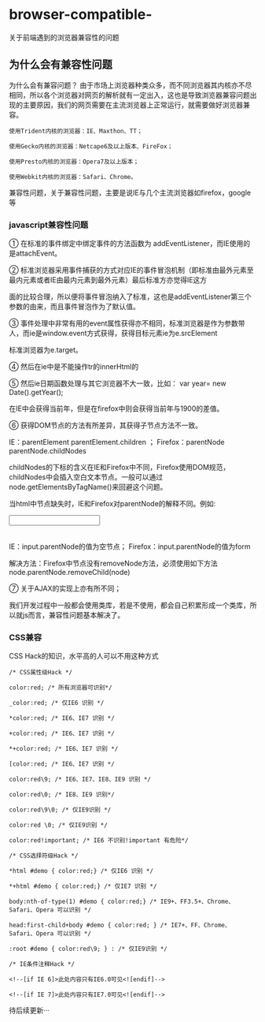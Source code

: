 # browser-compatible-
关于前端遇到的浏览器兼容性的问题

## 为什么会有兼容性问题
为什么会有兼容问题？
由于市场上浏览器种类众多，而不同浏览器其内核亦不尽相同，所以各个浏览器对网页的解析就有一定出入，这也是导致浏览器兼容问题出现的主要原因，我们的网页需要在主流浏览器上正常运行，就需要做好浏览器兼容。

```
使用Trident内核的浏览器：IE、Maxthon、TT；

使用Gecko内核的浏览器：Netcape6及以上版本、FireFox；

使用Presto内核的浏览器：Opera7及以上版本；

使用Webkit内核的浏览器：Safari、Chrome。
```

兼容性问题，关于兼容性问题，主要是说IE与几个主流浏览器如firefox，google等

### javascript兼容性问题
① 在标准的事件绑定中绑定事件的方法函数为 addEventListener，而IE使用的是attachEvent。

② 标准浏览器采用事件捕获的方式对应IE的事件冒泡机制（即标准由最外元素至最内元素或者IE由最内元素到最外元素）最后标准方亦觉得IE这方

面的比较合理，所以便将事件冒泡纳入了标准，这也是addEventListener第三个参数的由来，而且事件冒泡作为了默认值。

③ 事件处理中非常有用的event属性获得亦不相同，标准浏览器是作为参数带人，而ie是window.event方式获得，获得目标元素ie为e.srcElement

标准浏览器为e.target。

④ 然后在ie中是不能操作tr的innerHtml的

⑤ 然后ie日期函数处理与其它浏览器不大一致，比如： var year= new Date().getYear();

在IE中会获得当前年，但是在firefox中则会获得当前年与1900的差值。

⑥  获得DOM节点的方法有所差异，其获得子节点方法不一致。

IE：parentElement parentElement.children ； Firefox：parentNode parentNode.childNodes

childNodes的下标的含义在IE和Firefox中不同，Firefox使用DOM规范，childNodes中会插入空白文本节点。一般可以通过node.getElementsByTagName()来回避这个问题。

当html中节点缺失时，IE和Firefox对parentNode的解释不同。例如:

<form>  <table>   <input/>  </table> </form> IE：input.parentNode的值为空节点； Firefox：input.parentNode的值为form

解决方法：Firefox中节点没有removeNode方法，必须使用如下方法 node.parentNode.removeChild(node)

⑦ 关于AJAX的实现上亦有所不同；

我们开发过程中一般都会使用类库，若是不使用，都会自己积累形成一个类库，所以就js而言，兼容性问题基本解决了。

### CSS兼容
CSS Hack的知识，水平高的人可以不用这种方式
```
/* CSS属性级Hack */ 
 
color:red; /* 所有浏览器可识别*/ 
 
_color:red; /* 仅IE6 识别 */ 
 
*color:red; /* IE6、IE7 识别 */ 
 
+color:red; /* IE6、IE7 识别 */ 
 
*+color:red; /* IE6、IE7 识别 */ 
 
[color:red; /* IE6、IE7 识别 */ 
 
color:red\9; /* IE6、IE7、IE8、IE9 识别 */ 
 
color:red\0; /* IE8、IE9 识别*/ 
 
color:red\9\0; /* 仅IE9识别 */ 
 
color:red \0; /* 仅IE9识别 */ 
 
color:red!important; /* IE6 不识别!important 有危险*/
 
/* CSS选择符级Hack */ 
 
*html #demo { color:red;} /* 仅IE6 识别 */ 
 
*+html #demo { color:red;} /* 仅IE7 识别 */ 
 
body:nth-of-type(1) #demo { color:red;} /* IE9+、FF3.5+、Chrome、Safari、Opera 可以识别 */ 
 
head:first-child+body #demo { color:red; } /* IE7+、FF、Chrome、Safari、Opera 可以识别 */ 
 
:root #demo { color:red\9; } : /* 仅IE9识别 */
 
/* IE条件注释Hack */ 
 
<!--[if IE 6]>此处内容只有IE6.0可见<![endif]--> 
 
<!--[if IE 7]>此处内容只有IE7.0可见<![endif]-->
```

待后续更新···
